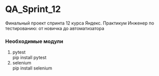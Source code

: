 # QA_Sprint_12
Финальный проект спринта 12 курса Яндекс. Практикум Инженер по тестированию: от новичка до автоматизатора

### Необходимые модули
1) pytest  
pip install pytest
2) selenium  
pip install selenium